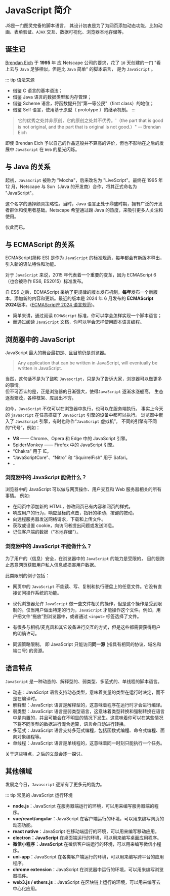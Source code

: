 # JavaScript 简介


JS是一门图灵完备的脚本语言， 其设计初衷是为了为网页添加动态功能，比如动画、表单验证、`AJAX` 交互、数据可视化、浏览器本地存储等。

## 诞生记

[Brendan Eich](https://en.wikipedia.org/wiki/Brendan_Eich) 于 **1995** 年 应 Netscape 公司的要求，花了 `10` 天创建的一门 "看上去与 `Java` 足够相似，但是比 `Java` 简单“ 的脚本语言， 是为 `JavaScript` 。

::: tip 语法来源

- 借鉴 C 语言的基本语法；
- 借鉴 Java 语言的数据类型和内存管理；
- 借鉴 Scheme 语言，将函数提升到"第一等公民"（first class）的地位；
- 借鉴 Self 语言，使用基于原型（ prototype ）的继承机制。
  :::

> 它的优秀之处并非原创，它的原创之处并不优秀。'（the part that is good is not original, and the part that is original is not good.）" -- Brendan Eich

即使 Brendan Eich 予以自己的作品这般并不算高的评价，但也不影响在之后的发展中 `JavaScript` 在 `Web` 的星光闪烁。

## 与 Java 的关系

起初，`JavaScript` 被称为 "Mocha"，后来改名为 "LiveScript"。最终在 1995 年 12 月，Netscape 与 Sun（Java 的开发商）合作，将其正式命名为 "JavaScript"。

这个名字的选择颇具策略性。当时，Java 语言正处于鼎盛时期，拥有广泛的开发者群体和使用者基础。Netscape 希望通过蹭 Java 的热度，来吸引更多人关注和使用。

仅此而已。

## 与 ECMAScript 的关系

ECMAScript(简称 ES) 是作为 `JavaScript` 的标准规范，每年都会有新版本释出，引入新的语法特性和功能。

对于 `JavaScript` 来说，2015 年代表着一个重要的变革，因为 ECMAScript 6（也会被称作 ES6, ES2015）标准发布。

自 ES6 之后，ECMAScript 采纳了更规律的版本发布机制，**每年**发布一个新版本，添加新的内容和更新。最近的版本是 2024 年 6 月发布的 **ECMAScript 2024**版本。([ECMAScript® 2024 语言规范](https://www.w3schools.com/js/js_2024.asp))。

- 简单来讲，通过阅读 `ECMAScript` 标准，你可以学会怎样实现一个脚本语言；
- 而通过阅读 `JavaScript` 文档，你可以学会怎样使用脚本语言编程。

## 浏览器中的 JavaScript

JavaScript 最大的舞台最初是、且目前仍是浏览器。

> Any application that can be written in JavaScript, will eventually be written in JavaScript.

当然，这句话不是为了鼓吹 `Javascript`，只是为了告诉大家，浏览器可以做更多的事情。  
但不可否认的是，正是浏览器的日渐强大，使得`JavaScript` 逐渐水涨船高， 生态逐渐繁茂，各种框架、库层出不穷。

如今，`JavaScript` 不仅可以在浏览器中执行，也可以在服务端执行。 事实上今天的 `javascript` 在任意搭载了 `JavaScript` 引擎的设备中都可以执行。
浏览器中嵌入了 `JavaScript` 引擎，有时也称作“`JavaScript` 虚拟机”。
不同的引擎有不同的“代号”，例如：

- **V8** —— Chrome、Opera 和 Edge 中的 JavaScript 引擎。
- SpiderMonkey —— Firefox 中的 JavaScript 引擎。
- “Chakra” 用于 IE。
- “JavaScriptCore”、“Nitro” 和 “SquirrelFish” 用于 Safari。
- ..

### 浏览器中的 JavaScript 能做什么？

浏览器中的 JavaScript 可以做与网页操作、用户交互和 Web 服务器相关的所有事情。
例如:

- 在网页中添加新的 HTML，修改网页已有内容和网页的样式。
- 响应用户的行为，响应鼠标的点击，指针的移动，按键的按动。
- 向远程服务器发送网络请求，下载和上传文件。
- 获取或设置 cookie，向访问者提出问题或发送消息。
- 记住客户端的数据（“本地存储”）。

### 浏览器中的 JavaScript 不能做什么？

为了用户的（信息）安全，在浏览器中的 `JavaScript` 的能力是受限的， 目的是防止恶意网页获取用户私人信息或损害用户数据。

此类限制的例子包括：

- 网页中的 `JavaScript` 不能读、写、复制和执行硬盘上的任意文件。它没有直接访问操作系统的功能。

- 现代浏览器允许 `JavaScript` 做一些文件相关的操作，但是这个操作是受到限制的。仅当用户做出特定的行为，`JavaScript` 才能操作这个文件。例如，用户把文件“拖放”到浏览器中，或者通过 `<input>` 标签选择了文件。

- 有很多与相机/麦克风和其它设备进行交互的方式，但是这些都需要获得用户的明确许可。

- 同源策略限制。 即 JavaScript 只能访问**同一源** (指具有相同的协议、域名和端口号) 的资源。

## 语言特点

`JavaScript` 是一种动态的、解释型的、弱类型、多范式的、单线程的脚本语言。

- 动态：JavaScript 语言支持动态类型，意味着变量的类型在运行时决定，而不是在编译时。
- 解释型：JavaScript 语言是解释型的，这意味着程序在运行时才会进行编译。
- 弱类型：JavaScript 语言是弱类型语言，这意味着类型转换和强制转换在语言中是内置的，并且可能会在不明显的情况下发生。这意味着你可以在某些情况下将不同类型的数据进行混合运算，语言会自动进行转换。
- 多范式：JavaScript 语言支持多范式编程，包括函数式编程、命令式编程、面向对象编程等。
- 单线程：JavaScript 语言是单线程的，这意味着同一时刻只能执行一个任务。

关于这些特点，之后的文章会逐一探讨。

## 其他领域

发展之今日，`Javascript` 逐渐有了更多元的能力。

::: tip 常见的 JavaScript 运行环境

- **node.js**：JavaScript 在服务器端运行的环境，可以用来编写服务器端的程序。
- **vue/react/angular**：JavaScript 在客户端运行的环境，可以用来编写网页的动态功能。
- **react native**：JavaScript 在移动端运行的环境，可以用来编写移动应用。
- **electron：JavaScript** 在桌面端运行的环境，可以用来编写桌面应用程序。
- **微信小程序：JavaScript** 在微信客户端运行的环境，可以用来编写微信小程序。
- **uni-app**：JavaScript 在各类客户端运行的环境，可以用来编写跨平台的应用程序。
- **chrome extension**：JavaScript 在浏览器中运行的环境，可以用来编写浏览器插件。
- **web3.js / ethers.js**：JavaScript 在区块链上运行的环境，可以用来编写去中心化应用。
